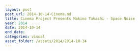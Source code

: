 ```yaml
---
layout: post
post_url: 2014-10-14-Cinema.md
title: Cinema Project Presents Makino Takashi - Space Noise
year: 2014
date: 2014-10-14
end_date: 
categories: visual
asset_folder: /assets/2014/2014-10-14
---
```

